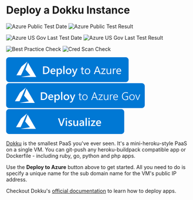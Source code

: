 # Deploy a Dokku Instance

![Azure Public Test Date](https://azurequickstartsservice.blob.core.windows.net/badges/dokku-vm/PublicLastTestDate.svg)
![Azure Public Test Result](https://azurequickstartsservice.blob.core.windows.net/badges/dokku-vm/PublicDeployment.svg)

![Azure US Gov Last Test Date](https://azurequickstartsservice.blob.core.windows.net/badges/dokku-vm/FairfaxLastTestDate.svg)
![Azure US Gov Last Test Result](https://azurequickstartsservice.blob.core.windows.net/badges/dokku-vm/FairfaxDeployment.svg)

![Best Practice Check](https://azurequickstartsservice.blob.core.windows.net/badges/dokku-vm/BestPracticeResult.svg)
![Cred Scan Check](https://azurequickstartsservice.blob.core.windows.net/badges/dokku-vm/CredScanResult.svg)

[![Deploy To Azure](https://raw.githubusercontent.com/Azure/azure-quickstart-templates/master/1-CONTRIBUTION-GUIDE/images/deploytoazure.svg?sanitize=true)](https://portal.azure.com/#create/Microsoft.Template/uri/https%3A%2F%2Fraw.githubusercontent.com%2FAzure%2Fazure-quickstart-templates%2Fmaster%2Fdokku-vm%2Fazuredeploy.json)
[![Deploy To Azure US Gov](https://raw.githubusercontent.com/Azure/azure-quickstart-templates/master/1-CONTRIBUTION-GUIDE/images/deploytoazuregov.svg?sanitize=true)](https://portal.azure.us/#create/Microsoft.Template/uri/https%3A%2F%2Fraw.githubusercontent.com%2FAzure%2Fazure-quickstart-templates%2Fmaster%2Fdokku-vm%2Fazuredeploy.json)
[![Visualize](https://raw.githubusercontent.com/Azure/azure-quickstart-templates/master/1-CONTRIBUTION-GUIDE/images/visualizebutton.svg?sanitize=true)](http://armviz.io/#/?load=https%3A%2F%2Fraw.githubusercontent.com%2FAzure%2Fazure-quickstart-templates%2Fmaster%2Fdokku-vm%2Fazuredeploy.json)

[Dokku](http://progrium.viewdocs.io/dokku/) is the smallest PaaS you've ever seen. It's a mini-heroku-style PaaS on a single VM. You can git-push any heroku-buildpack compatible app or Dockerfile - including ruby, go, python and php apps. 

Use the **Deploy to Azure** button above to get started. All you need to do is specify a unique name for the sub domain name for the VM's public IP address.

Checkout Dokku's [official documentation](http://progrium.viewdocs.io/dokku/application-deployment/) to learn how to deploy apps.
